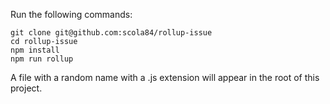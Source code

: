 Run the following commands:
```
git clone git@github.com:scola84/rollup-issue
cd rollup-issue
npm install
npm run rollup
```
A file with a random name with a .js extension will appear in the root of this project.
